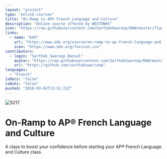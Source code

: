 ```yaml
---
layout: "project"
type: "online-courses"
title: "On-Ramp to AP® French Language and Culture"
description: "Online course offered by WESTONHS"
icon: "https://raw.githubusercontent.com/SarthakSwaroop/RAW/master/flag-round-250.png"
links: 
  - name: "EdX"
    url: "https://www.edx.org/course/on-ramp-to-ap-french-language-and-culture"
    icon: "https://www.edx.org/favicon.ico"
contributors: 
  - login: "Sarthak Swaroop Bansal"
    avatar: "https://raw.githubusercontent.com/SarthakSwaroop/RAW/master/mee.jpg"
    url: "https://github.com/sarthakswar\oop"
languages: 
  - "French"
isDocs: "false"
isWiki: "false"
pushed: "2018-03-02T13:51:21Z"
---
```


![5217](https://raw.githubusercontent.com/SarthakSwaroop/RAW/master/apfrench.png)

# On-Ramp to AP® French Language and Culture

A class to boost your confidence before starting your AP® French Language and Culture class.
